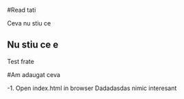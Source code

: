 #Read tati

Ceva nu stiu ce

## Nu stiu ce e

Test frate

#Am adaugat ceva

-1. Open index.html in browser
Dadadasdas
nimic interesant